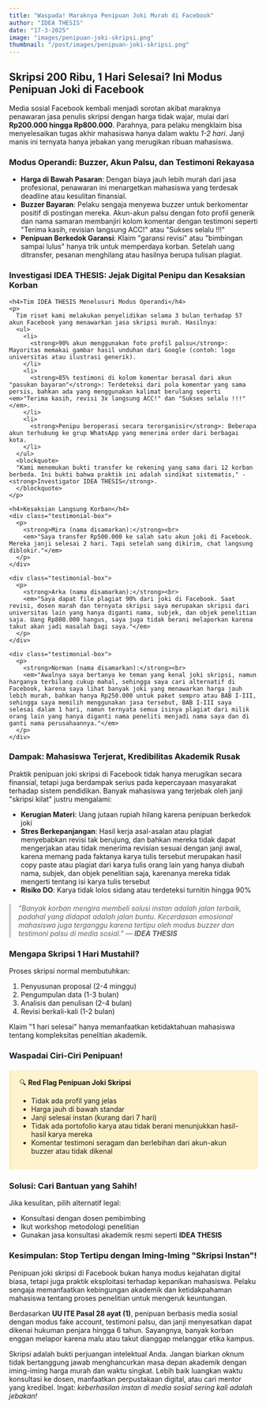 ```yaml
---
title: "Waspada! Maraknya Penipuan Joki Murah di Facebook"
author: "IDEA THESIS"
date: "17-3-2025"
image: "images/penipuan-joki-skripsi.png"
thumbnail: "/post/images/penipuan-joki-skripsi.png"
---
```


<article>
  <section>
    <h2>Skripsi 200 Ribu, 1 Hari Selesai? Ini Modus Penipuan Joki di Facebook</h2>
    <p>
      Media sosial Facebook kembali menjadi sorotan akibat maraknya penawaran jasa penulis skripsi dengan harga tidak wajar, mulai dari <strong>Rp200.000 hingga Rp800.000</strong>. Parahnya, para pelaku mengklaim bisa menyelesaikan tugas akhir mahasiswa hanya dalam waktu <em>1-2 hari</em>. Janji manis ini ternyata hanya jebakan yang merugikan ribuan mahasiswa.
    </p>
  </section>

  <section>
    <h3>Modus Operandi: Buzzer, Akun Palsu, dan Testimoni Rekayasa</h3>
    <ul>
      <li>
        <strong>Harga di Bawah Pasaran</strong>: Dengan biaya jauh lebih murah dari jasa profesional, penawaran ini menargetkan mahasiswa yang terdesak deadline atau kesulitan finansial.
      </li>
      <li>
        <strong>Buzzer Bayaran</strong>: Pelaku sengaja menyewa buzzer untuk berkomentar positif di postingan mereka. Akun-akun palsu dengan foto profil generik dan nama samaran membanjiri kolom komentar dengan testimoni seperti "Terima kasih, revisian langsung ACC!" atau "Sukses selalu !!!"
      </li>
      <li>
        <strong>Penipuan Berkedok Garansi</strong>: Klaim "garansi revisi" atau "bimbingan sampai lulus" hanya trik untuk memperdaya korban. Setelah uang ditransfer, pesanan menghilang atau hasilnya berupa tulisan plagiat.
      </li>
    </ul>
  </section>
  
  <section>
    <h3>Investigasi IDEA THESIS: Jejak Digital Penipu dan Kesaksian Korban</h3>
    
    <h4>Tim IDEA THESIS Menelusuri Modus Operandi</h4>
    <p>
      Tim riset kami melakukan penyelidikan selama 3 bulan terhadap 57 akun Facebook yang menawarkan jasa skripsi murah. Hasilnya:  
      <ul>
        <li>
          <strong>90% akun menggunakan foto profil palsu</strong>: Mayoritas memakai gambar hasil unduhan dari Google (contoh: logo universitas atau ilustrasi generik).
        </li>
        <li>
          <strong>85% testimoni di kolom komentar berasal dari akun "pasukan bayaran"</strong>: Terdeteksi dari pola komentar yang sama persis, bahkan ada yang menggunakan kalimat berulang seperti <em>"Terima kasih, revisi 3x langsung ACC!" dan "Sukses selalu !!!"</em>.
        </li>
        <li>
          <strong>Penipu beroperasi secara terorganisir</strong>: Beberapa akun terhubung ke grup WhatsApp yang menerima order dari berbagai kota.
        </li>
      </ul>
	  <blockquote>
      "Kami menemukan bukti transfer ke rekening yang sama dari 12 korban berbeda. Ini bukti bahwa praktik ini adalah sindikat sistematis," - <strong>Investigator IDEA THESIS</strong>.
	  </blockquote>
    </p>

    <h4>Kesaksian Langsung Korban</h4>
    <div class="testimonial-box">
      <p>
        <strong>Mira (nama disamarkan):</strong><br>
        <em>"Saya transfer Rp500.000 ke salah satu akun joki di Facebook. Mereka janji selesai 2 hari. Tapi setelah uang dikirim, chat langsung diblokir."</em>
      </p>
    </div>
    
    <div class="testimonial-box">
      <p>
        <strong>Arka (nama disamarkan):</strong><br>
        <em>"Saya dapat file plagiat 90% dari joki di Facebook. Saat revisi, dosen marah dan ternyata skripsi saya merupakan skripsi dari universitas lain yang hanya diganti nama, subjek, dan objek penelitian saja. Uang Rp800.000 hangus, saya juga tidak berani melaporkan karena takut akan jadi masalah bagi saya."</em>
      </p>
    </div>
	
    <div class="testimonial-box">
      <p>
        <strong>Norman (nama disamarkan):</strong><br>
        <em>"Awalnya saya bertanya ke teman yang kenal joki skripsi, namun harganya terbilang cukup mahal, sehingga saya cari alternatif di Facebook, karena saya lihat banyak joki yang menawarkan harga jauh lebih murah, bahkan hanya Rp250.000 untuk paket sempro atau BAB I-III, sehingga saya memilih menggunakan jasa tersebut, BAB I-III saya selesai dalam 1 hari, namun ternyata semua isinya plagiat dari milik orang lain yang hanya diganti nama peneliti menjadi nama saya dan di ganti nama perusahaannya."</em>
      </p>
    </div>
  </section>

  <section>
    <h3>Dampak: Mahasiswa Terjerat, Kredibilitas Akademik Rusak</h3>
    <p>
      Praktik penipuan joki skripsi di Facebook tidak hanya merugikan secara finansial, tetapi juga berdampak serius pada kepercayaan masyarakat terhadap sistem pendidikan. Banyak mahasiswa yang terjebak oleh janji "skripsi kilat" justru mengalami:
      <ul>
        <li><strong>Kerugian Materi</strong>: Uang jutaan rupiah hilang karena penipuan berkedok joki</li>
        <li><strong>Stres Berkepanjangan</strong>: Hasil kerja asal-asalan atau plagiat menyebabkan revisi tak berujung, dan bahkan mereka tidak dapat mengerjakan atau tidak menerima revisian sesuai dengan janji awal, karena memang pada faktanya karya tulis tersebut merupakan hasil copy paste atau plagiat dari karya tulis orang lain yang hanya diubah nama, subjek, dan objek penelitian saja, karenanya mereka tidak mengerti tentang isi karya tulis tersebut</li>
        <li><strong>Risiko DO</strong>: Karya tidak lolos sidang atau terdeteksi turnitin hingga 90%</li>
      </ul>
      <blockquote>
        "Banyak korban mengira membeli solusi instan adalah jalan terbaik, padahal yang didapat adalah jalan buntu. Kecerdasan emosional mahasiswa juga terganggu karena tertipu oleh modus buzzer dan testimoni palsu di media sosial."  
        — <strong>IDEA THESIS</strong>
      </blockquote>
    </p>
  </section>

  <section>
    <h3>Mengapa Skripsi 1 Hari Mustahil?</h3>
    <p>
      Proses skripsi normal membutuhkan:
      <ol>
        <li>Penyusunan proposal (2-4 minggu)</li>
        <li>Pengumpulan data (1-3 bulan)</li>
        <li>Analisis dan penulisan (2-4 bulan)</li>
        <li>Revisi berkali-kali (1-2 bulan)</li>
      </ol>
      Klaim "1 hari selesai" hanya memanfaatkan ketidaktahuan mahasiswa tentang kompleksitas penelitian akademik.
    </p>
  </section>

  <section>
    <h3>Waspadai Ciri-Ciri Penipuan!</h3>
    <div class="warning-box">
      🔍 <strong>Red Flag Penipuan Joki Skripsi</strong> 
      <ul>
        <li>Tidak ada profil yang jelas</li>
        <li>Harga jauh di bawah standar</li>
        <li>Janji selesai instan (kurang dari 7 hari)</li>
        <li>Tidak ada portofolio karya atau tidak berani menunjukkan hasil-hasil karya mereka</li>
        <li>Komentar testimoni seragam dan berlebihan dari akun-akun buzzer atau tidak dikenal</li>
      </ul>
    </div>
  </section>

  <section>
    <h3>Solusi: Cari Bantuan yang Sahih!</h3>
    <p>
      Jika kesulitan, pilih alternatif legal:
      <ul>
        <li>Konsultasi dengan dosen pembimbing</li>
        <li>Ikut workshop metodologi penelitian</li>
        <li>Gunakan jasa konsultasi akademik resmi seperti <strong>IDEA THESIS</strong></li>
      </ul>
    </p>
  </section>

  <section>
      <h3>Kesimpulan: Stop Tertipu dengan Iming-Iming "Skripsi Instan"!</h3>
      <p>
        Penipuan joki skripsi di Facebook bukan hanya modus kejahatan digital biasa, tetapi juga praktik eksploitasi terhadap kepanikan mahasiswa. Pelaku sengaja memanfaatkan kebingungan akademik dan ketidakpahaman mahasiswa tentang proses penelitian untuk mengeruk keuntungan. 
      </p>
      <p>
        Berdasarkan <strong>UU ITE Pasal 28 ayat (1)</strong>, penipuan berbasis media sosial dengan modus fake account, testimoni palsu, dan janji menyesatkan dapat dikenai hukuman penjara hingga 6 tahun. Sayangnya, banyak korban enggan melapor karena malu atau takut dianggap melanggar etika kampus.
      </p>
      <p>
        Skripsi adalah bukti perjuangan intelektual Anda. Jangan biarkan oknum tidak bertanggung jawab menghancurkan masa depan akademik dengan iming-iming harga murah dan waktu singkat. Lebih baik luangkan waktu konsultasi ke dosen, manfaatkan perpustakaan digital, atau cari mentor yang kredibel. Ingat: <em>keberhasilan instan di media sosial sering kali adalah jebakan!</em>
      </p>
  </section>
</article>

<style>
.warning-box {
  background: #fff3cd;
  border-left: 6px solid #ffeeba;
  padding: 15px;
  margin: 20px 0;
  border-radius: 4px;
}
blockquote {
  border-left: 4px solid #ccc;
  padding-left: 15px;
  margin: 20px 0;
  font-style: italic;
}
</style>